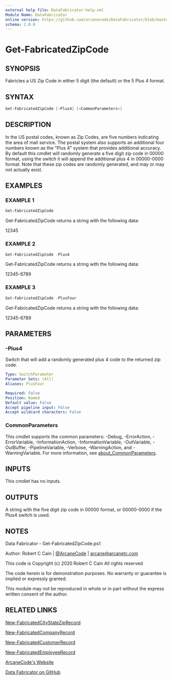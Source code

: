 ```yaml
---
external help file: DataFabricator-help.xml
Module Name: DataFabricator
online version: https://github.com/arcanecode/DataFabricator/blob/master/Documentation/New-FabricatedCityStateZipRecord.md
schema: 2.0.0
---
```


# Get-FabricatedZipCode

## SYNOPSIS

Fabrictes a US Zip Code in either 5 digit (the default) or the 5 Plus 4 format.

## SYNTAX

```powershell
Get-FabricatedZipCode [-Plus4] [<CommonParameters>]
```

## DESCRIPTION

In the US postal codes, known as Zip Codes, are five numbers indicating the area of mail service.
The postal system also supports an additional four numbers known as the "Plus 4" system that provides additional accuracy.
By default this cmdlet will randomly generate a five digit zip code in 00000 format, using the switch it will append the additional plus 4 in 00000-0000 format.
Note that these zip codes are randomly generated, and may or may not actually exist.

## EXAMPLES

### EXAMPLE 1

```powershell
Get-FabricatedZipCode
```

Get-FabricatedZipCode returns a string with the following data:

12345

### EXAMPLE 2

```powershell
Get-FabricatedZipCode -Plus4
```

Get-FabricatedZipCode returns a string with the following data:

12345-6789

### EXAMPLE 3

```powershell
Get-FabricatedZipCode -PlusFour
```

Get-FabricatedZipCode returns a string with the following data:

12345-6789

## PARAMETERS

### -Plus4

Switch that will add a randomly generated plus 4 code to the returned zip code.

```yaml
Type: SwitchParameter
Parameter Sets: (All)
Aliases: PlusFour

Required: False
Position: Named
Default value: False
Accept pipeline input: False
Accept wildcard characters: False
```

### CommonParameters

This cmdlet supports the common parameters: -Debug, -ErrorAction, -ErrorVariable, -InformationAction, -InformationVariable, -OutVariable, -OutBuffer, -PipelineVariable, -Verbose, -WarningAction, and -WarningVariable. For more information, see [about_CommonParameters](http://go.microsoft.com/fwlink/?LinkID=113216).

## INPUTS

This cmdlet has no inputs.

## OUTPUTS

A string with the five digit zip code in 00000 format, or 00000-0000 if the Plus4 switch is used.

## NOTES

Data Fabricator - Get-FabricatedZipCode.ps1

Author: Robert C Cain | [@ArcaneCode](https://twitter.com/arcanecode) | arcane@arcanetc.com

This code is Copyright (c) 2020 Robert C Cain All rights reserved

The code herein is for demonstration purposes.
No warranty or guarantee is implied or expressly granted.

This module may not be reproduced in whole or in part without
the express written consent of the author.

## RELATED LINKS

[New-FabricatedCityStateZipRecord](https://github.com/arcanecode/DataFabricator/blob/master/Documentation/New-FabricatedCityStateZipRecord.md)

[New-FabricatedCompanyRecord](https://github.com/arcanecode/DataFabricator/blob/master/Documentation/New-FabricatedCompanyRecord.md)

[New-FabricatedCustomerRecord](https://github.com/arcanecode/DataFabricator/blob/master/Documentation/New-FabricatedCustomerRecord.md)

[New-FabricatedEmployeeRecord](https://github.com/arcanecode/DataFabricator/blob/master/Documentation/New-FabricatedEmployeeRecord.md)

[ArcaneCode's Website](http://arcanecode.me)

[Data Fabricator on GitHub](http://datafabricator.com)
